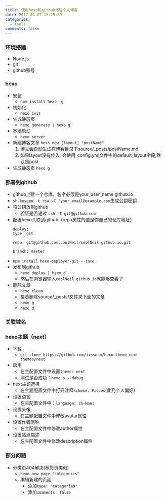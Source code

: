 ```yaml
---
title: 使用hexo和github搭建个人博客
date: 2017-04-07 15:15:39
categories:
  - Tools
comments: false
---
```


### 环境搭建
  - Node.js
  - git
  - github账号

### hexo
  * 安装
    - `npm install hexo -g`
  * 初始化
    - `hexo init`
  * 生成静态页
    - `hexo generate | hexo g`
  * 本地启动
    - `hexo server`
  * 新建博客文章 `hexo new [layout] "postName"`
    1. 博文会自动生成在博客目录下source/_posts/postName.md
    2. 如果layout没有传入, 会使用_config.yml文件中的default_layout字段,默认是post
  * 生成静态页 `hexo g`

### 部署到github
  - github上建一个仓库，名字必须是your_user_name.github.io
  - `sh-keygen -t rsa -C "your_email@example.com`生成公钥密钥
  - 将公钥放到github
    * 验证是否通过 `ssh -T git@github.com`
  - 配置hexo关联到github（repo属性的值是你自己的仓库地址）
    ```
    deploy:
    type: git

    repo: git@github.com:coolNeil/coolNeil.github.io.git

    branch: master
    ```
  - `npm install hexo-deployer-git --save`
  - 发布到github
    * `hexo deploy | hexo d`
    * 然后在浏览器输入`coolNeil.github.io`就能够查看了
  - 删除文章
    * `hexo clean`
    * 接着删除source/_posts/文件夹下面的文章
    * `hexo g`
    * `hexo d`

### 关联域名

### hexo主题（next）
  - 下载
    * `git clone https://github.com/iissnan/hexo-theme-next themes/next`
  - 启用
    * 在主配置文件中设置`theme: next`
    * 测试是否成功：`hexo s --debug`
  - next主题选择
    * 在主题配置文件中打开注释`scheme: Pisces`(此乃个人偏好)
  - 设置语言
    * 在主配置文件中：`language: zh-Hans`
  - 设置头像
    * 在主题配置文件中修改avatar属性
  - 设置作者昵称
    * 在主配置文件中修改author属性
  - 设置站点描述
    * 在主配置文件中修改description属性

### 部分问题
  - 分类页404解决(标签页类似)
    * `hexo new page "categories"`
    * 编辑新建的页面
      - 添加`type: "categories"`
      - 添加`comments: false`